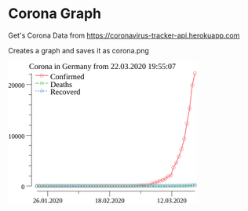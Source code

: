 # Corona Graph

Get's Corona Data from https://coronavirus-tracker-api.herokuapp.com

Creates a graph and saves it as corona.png


![Corona Graph](corona.png "Corona Graph")

